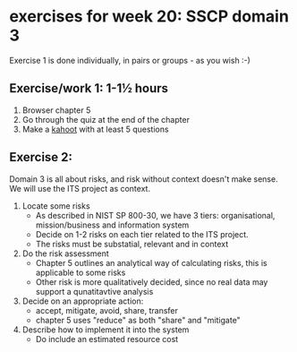 # exercises for week 20: SSCP domain 3

Exercise 1 is done individually, in pairs or groups - as you wish :-)

## Exercise/work 1: 1-1½ hours
1. Browser chapter 5
2. Go through the quiz at the end of the chapter
3. Make a [kahoot](https://kahoot.com) with at least 5 questions

## Exercise 2:
Domain 3 is all about risks, and risk without context doesn't make sense. We will use the ITS project as context.

1. Locate some risks
    * As described in NIST SP 800-30, we have 3 tiers: organisational, mission/business and information system
    * Decide on 1-2 risks on each tier related to the ITS project.
    * The risks must be substatial, relevant and in context
2. Do the risk assessment
    * Chapter 5 outlines an analytical way of calculating risks, this is applicable to some risks
    * Other risk is more qualitatively decided, since no real data may support a qunatitavtive analysis
3. Decide on an appropriate action: 
    * accept, mitigate, avoid, share, transfer
    * chapter 5 uses "reduce" as both "share" and "mitigate"
4. Describe how to implement it into the system
    * Do include an estimated resource cost

